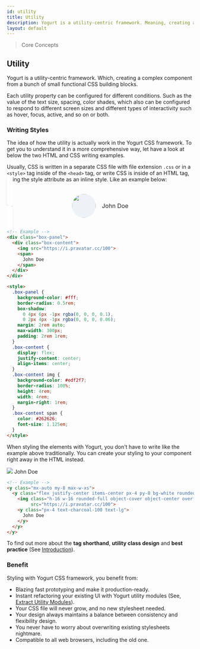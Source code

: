 ```yaml
---
id: utility
title: Utility
description: Yogurt is a utility-centric framework. Meaning, creating a complex component from a bunch of small functional CSS building blocks.
layout: default
---
```


> Core Concepts

## Utility

Yogurt is a utility-centric framework. Which, creating a complex component from a bunch of small functional CSS building blocks.

Each utility property can be configured for different conditions. Such as the value of the text size, spacing, color shades, which also can be configured to respond to different screen sizes and different types of interactivity such as hover, focus, active, and so on or both.

### Writing Styles

The idea of how the utility is actually work in the Yogurt CSS framework. To get you to understand it in a more comprehensive way, let have a look at below the two HTML and CSS writing examples.

Usually, CSS is written in a separate CSS file with file extension `.css` or in a `<style>` tag inside of the `<head>` tag, or write CSS is inside of an HTML tag, using the style attribute as an inline style. Like an example below:

<y class="box-panel">
  <y class="box-content">
    <img theme=""
         src="https://i.pravatar.cc/100">
    <span>
      John Doe
    </span>
  </y>
</y>

<style>
  .box-panel {
    background-color: #fff;
    border-radius: 0.5rem;
    box-shadow: 0 4px 6px -1px rgba(0, 0, 0, 0.1), 0 2px 4px -1px rgba(0, 0, 0, 0.06);
    margin: 2rem auto;
    max-width: 300px;
    padding: 2rem 1rem;
  }
  .box-content {
    display: flex;
    justify-content: center;
    align-items: center;
  }
  .box-content img {
    background-color: #edf2f7;
    border-radius: 100%;
    height: 4rem;
    width: 4rem;
    margin-right: 1rem;
  }
  .box-content span {
    color: #262626;
    font-size: 1.125em;
  }
</style>

```html
<!-- Example -->
<div class="box-panel">
  <div class="box-content">
    <img src="https://i.pravatar.cc/100">
    <span>
      John Doe
    </span>
  </div>
</div>

<style>
  .box-panel {
    background-color: #fff;
    border-radius: 0.5rem;
    box-shadow:
      0 4px 6px -1px rgba(0, 0, 0, 0.1),
      0 2px 4px -1px rgba(0, 0, 0, 0.06);
    margin: 2rem auto;
    max-width: 300px;
    padding: 2rem 1rem;
  }
  .box-content {
    display: flex;
    justify-content: center;
    align-items: center;
  }
  .box-content img {
    background-color: #edf2f7;
    border-radius: 100%;
    height: 4rem;
    width: 4rem;
    margin-right: 1rem;
  }
  .box-content span {
    color: #262626;
    font-size: 1.125em;
  }
</style>
```

When styling the elements with Yogurt, you don't have to write like the example above traditionally. You can create your styling to your component right away in the HTML instead.

<y class="mx-auto my-8 max-w-xs">
  <y class="flex justify-center items-center px-4 py-8 bg-white rounded-lg shadow-md">
    <img theme=""
         class="h-16 w-16 rounded-full object-cover object-center overflow-hidden"
         src="https://i.pravatar.cc/100">
    <y class="px-4 text-charcoal-100 text-lg">
      John Doe
    </y>
  </y>
</y>

```html
<!-- Example -->
<y class="mx-auto my-8 max-w-xs">
  <y class="flex justify-center items-center px-4 py-8 bg-white rounded-lg shadow-md">
    <img class="h-16 w-16 rounded-full object-cover object-center overflow-hidden"
         src="https://i.pravatar.cc/100">
    <y class="px-4 text-charcoal-100 text-lg">
      John Doe
    </y>
  </y>
</y>
```

To find out more about the **tag shorthand**, **utility class design** and **best practice** (See [Introduction](/)).

### Benefit

Styling with Yogurt CSS framework, you benefit from:

- Blazing fast prototyping and make it production-ready.
- Instant refactoring your existing UI with Yogurt utility modules (See, [Extract Utility Modules](/extract-utility-classes)).
- Your CSS file will never grow, and no new stylesheet needed.
- Your design always maintains a balance between consistency and flexibility design.
- You never have to worry about overwriting existing stylesheets nightmare.
- Compatible to all web browsers, including the old one.